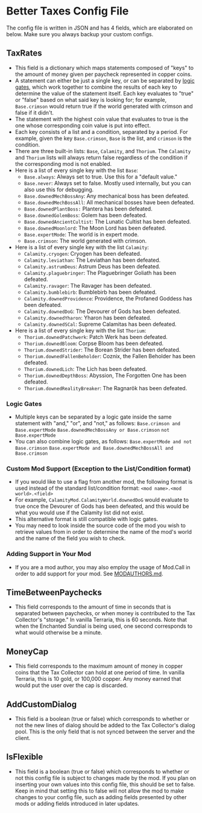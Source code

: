 # Better Taxes Config File
The config file is written in JSON and has 4 fields, which are elaborated on below.
Make sure you always backup your custom configs.
## TaxRates
- This field is a dictionary which maps statements composed of "keys" to the amount of money given per paycheck represented in copper coins.
- A statement can either be just a single key, or can be separated by [logic gates](#logic-gates), which work together to combine the results of each key to determine the value of the statement itself. Each key evaluates to "true" or "false" based on what said key is looking for; for example, `Base.crimson` would return true if the world generated with crimson and false if it didn't.
- The statement with the highest coin value that evaluates to true is the one whose corresponding coin value is put into effect.
- Each key consists of a list and a condition, separated by a period. For example, given the key `Base.crimson`, `Base` is the list, and `crimson` is the condition.
- There are three built-in lists: `Base`, `Calamity`, and `Thorium`. The `Calamity` and `Thorium` lists will always return false regardless of the condition if the corresponding mod is not enabled.
- Here is a list of every single key with the list `Base`:
    - `Base.always`: Always set to true. Use this for a "default value."
    - `Base.never`: Always set to false. Mostly used internally, but you can also use this for debugging.
    - `Base.downedMechBossAny`: Any mechanical boss has been defeated.
    - `Base.downedMechBossAll`: All mechanical bosses have been defeated.
    - `Base.downedPlantBoss:` Plantera has been defeated.
    - `Base.downedGolemBoss`: Golem has been defeated.
    - `Base.downedAncientCultist`: The Lunatic Cultist has been defeated.
    - `Base.downedMoonlord`: The Moon Lord has been defeated.
    - `Base.expertMode`: The world is in expert mode.
    - `Base.crimson`: The world generated with crimson.
- Here is a list of every single key with the list `Calamity`:
    - `Calamity.cryogen`: Cryogen has been defeated.
    - `Calamity.leviathan`: The Leviathan has been defeated.
    - `Calamity.astrumDeus`: Astrum Deus has been defeated.
    - `Calamity.plaguebringer`: The Plaguebringer Goliath has been defeated.
    - `Calamity.ravager`: The Ravager has been defeated.
    - `Calamity.bumblebirb`: Bumblebirb has been defeated.
    - `Calamity.downedProvidence`: Providence, the Profaned Goddess has been defeated.
    - `Calamity.downedDoG`: The Devourer of Gods has been defeated.
    - `Calamity.downedYharon`: Yharon has been defeated.
    - `Calamity.downedSCal`: Supreme Calamitas has been defeated.
- Here is a list of every single key with the list `Thorium`:
    - `Thorium.downedPatchwerk`: Patch Werk has been defeated.
    - `Thorium.downedBloom`: Corpse Bloom has been defeated.
    - `Thorium.downedStrider`: The Borean Strider has been defeated.
    - `Thorium.downedFallenBeholder`: Coznix, the Fallen Beholder has been defeated.
    - `Thorium.downedLich`: The Lich has been defeated.
    - `Thorium.downedDepthBoss`: Abyssion, The Forgotten One has been defeated.
    - `Thorium.downedRealityBreaker`: The Ragnarök has been defeated.
### Logic Gates
- Multiple keys can be separated by a logic gate inside the same statement with "and," "or", and "not," as follows: `Base.crimson and Base.expertMode` `Base.downedMechBossAny or Base.crimson` `not Base.expertMode`
- You can also combine logic gates, as follows: `Base.expertMode and not Base.crimson` `Base.expertMode and Base.downedMechBossAll and Base.crimson`
### Custom Mod Support (Exception to the List/Condition format)
- If you would like to use a flag from another mod, the following format is used instead of the standard list/condition format: `<mod name>.<mod world>.<field>`
- For example, `CalamityMod.CalamityWorld.downedDoG` would evaluate to true once the Devourer of Gods has been defeated, and this would be what you would use if the Calamity list did not exist.
- This alternative format is still compatible with logic gates.
- You may need to look inside the source code of the mod you wish to retrieve values from in order to determine the name of the mod's world and the name of the field you wish to check.
### Adding Support in Your Mod
- If you are a mod author, you may also employ the usage of Mod.Call in order to add support for your mod. See [MODAUTHORS.md](MODAUTHORS.md).
## TimeBetweenPaychecks
- This field corresponds to the amount of time in seconds that is separated between paychecks, or when money is contributed to the Tax Collector's "storage." In vanilla Terraria, this is 60 seconds. Note that when the Enchanted Sundial is being used, one second corresponds to what would otherwise be a minute.
## MoneyCap
- This field corresponds to the maximum amount of money in copper coins that the Tax Collector can hold at one period of time. In vanilla Terraria, this is 10 gold, or 100,000 copper. Any money earned that would put the user over the cap is discarded.
## AddCustomDialog
- This field is a boolean (true or false) which corresponds to whether or not the new lines of dialog should be added to the Tax Collector's dialog pool. This is the only field that is not synced between the server and the client.
## IsFlexible
- This field is a boolean (true or false) which corresponds to whether or not this config file is subject to changes made by the mod. If you plan on inserting your own values into this config file, this should be set to false. Keep in mind that setting this to false will not allow the mod to make changes to your config file, such as adding fields presented by other mods or adding fields introduced in later updates.